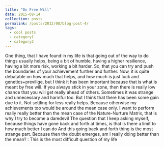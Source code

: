 ```yaml
---
title: "On Free Will"
date: 2015-08-14
collection: posts
permalink: /posts/2012/08/blog-post-4/
tags:
  - cool posts
  - category1
  - category2
---
```


One thing, that I have found in my life is that going out of the way to do things usually helps, being a bit of humble, having a higher resilience, having a bit more risk, working a bit harder. So, that you can try and push the boundaries of your achievement further and further.
Now, it is quite debatable on how much that helps, and how much is just luck and genetics+previlige, but I think it has been important because that is what is meant by free will. If you always stick in your zone, then there is really low chance that you will get really ahead of others.
Sometimes it was strange and unnecessary and harmful too. But I think that there has been some gain due to it. Not settling for less really helps.
Because otherwise my achievements too would be around the mean case only.
I want to perform really really better than the mean case of the Nature-Nurture Matrix, that is why I try to become a daredevil
The question that I keep asking myself, because things have gone back and forth at times, is that is there a limit to how much better I can do
And this going back and forth thing is the most strange part. Because then the doubt emerges, am I really doing better than the mean? : This is the most difficult question of my life
